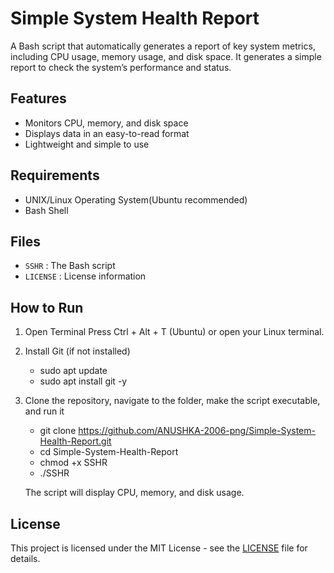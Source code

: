 # Simple System Health Report
A Bash script that automatically generates a report of key system metrics, including CPU usage, memory usage, and disk space.
It generates a simple report to check the system’s performance and status.

## Features
- Monitors CPU, memory, and disk space
- Displays data in an easy-to-read format
- Lightweight and simple to use

## Requirements
- UNIX/Linux Operating System(Ubuntu recommended)
- Bash Shell

## Files
- `SSHR` : The Bash script
- `LICENSE` : License information

## How to Run
1. Open Terminal 
   Press Ctrl + Alt + T (Ubuntu) or open your Linux  terminal.

2. Install Git (if not installed)  
     - sudo apt update
     - sudo apt install git -y

3. Clone the repository, navigate to the folder, make the script executable, and run it
     - git clone https://github.com/ANUSHKA-2006-png/Simple-System-Health-Report.git
     - cd Simple-System-Health-Report
     - chmod +x SSHR
     - ./SSHR
   
   The script will display CPU, memory, and disk usage.
   
## License
This project is licensed under the MIT License - see the [LICENSE](LICENSE) file for details.
